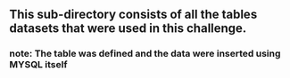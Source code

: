 ## This sub-directory consists of all the tables datasets that were used in this challenge.

### note: The table was defined and the data were inserted using MYSQL itself
